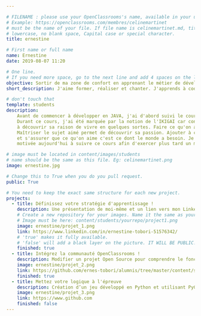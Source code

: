 ```yaml
---

# FILENAME : please use your OpenClassrooms's name, available in your url.
# Example: https://openclassrooms.com/membres/celinemartinet
# must be the name of your file. If file name is celinemartinet.md, title is celinemartinet.
# lowercase, no blank space, Capital case or special character.
title: ernestine

# First name or full name
name: Ernestine
date: 2019-08-07 11:20

# One line.
# If you need more space, go to the next line and add 4 spaces on the left, as in 'description'.
objective: Sortir de ma zone de confort en apprenant le métier de développeur JAVA et créer des applications et des sites web.
short_description: J'aime former, réaliser et chanter. J'apprends à coder pour créer des applications destinées à un grand public.

# don't touch that
template: students
description:
    Avant de commencer à développer en JAVA, j'ai d'abord suivi le cours "Apprenez à apprendre".
    Durant ce cours, j'ai été marquée par la notion de l'IKIGAI car connaître son IKIGAI revient
    à découvrir sa raison de vivre en quelques sortes. Faire ce qu'on aime n'a pas de prix.
    Maîtriser le sujet aimé permet de découvrir sa passion. Ajouter à cela une rémunération
    et s'assurer que ce qu'on aime c'est ce dont le monde a besoin. Je suis d'autant plus
    motivée aujourd'hui à suivre ce cours afin d'exercer plus tard un métier d'avenir.

# image must be located in content/images/students
# name should be the same as this file. Eg: celinemartinet.png
image: ernestine.jpg

# Change this to True when you do you pull request.
public: True

# You need to keep the exact same structure for each new project.
projects:
  - title: Définissez votre stratégie d'apprentissage !
    description: Une présentation de moi-même et un lien vers mon LinkedIn.
    # Create a new repository for your images. Name it the same as your nickname and profile picture.
    # Image must be here: content/students/yourrepo/project1.png
    image: ernestine/projet_1.png
    link: https://www.linkedin.com/in/ernestine-tobori-51576342/
    # 'true' makes it fully available.
    # 'false' will add a black layer on the picture. IT WILL BE PUBLIC!
    finished: true
  - title: Intégrez la communauté OpenClassrooms !
    description: Modifier un projet Open Source pour comprendre le fonctionnement de Git, de Github et des pull requests. 
    image: ernestine/projet_2.png
    link: https://github.com/ernes-tobori/alumnis/tree/master/content/students
    finished: true
  - title: Mettez votre logique à l'épreuve
    description: Création d’un jeu développé en Python et utilisant PyGame.
    image: ernestine/projet_3.png
    link: https://www.github.com
    finished: false
---
```

